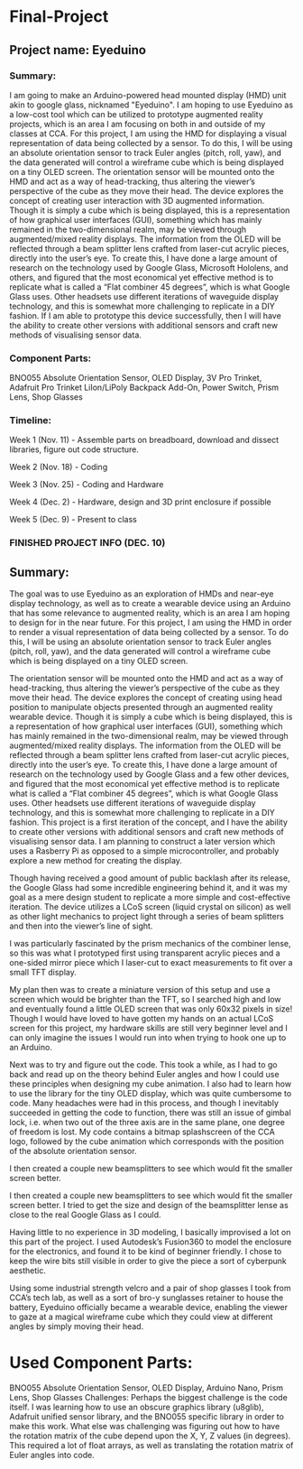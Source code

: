 # Final-Project

## Project name: Eyeduino

### Summary: 

I am going to make an Arduino-powered head mounted display (HMD) unit akin to google glass, nicknamed "Eyeduino". I am hoping to use Eyeduino as a low-cost tool which can be utilized to prototype augmented reality projects, which is an area I am focusing on both in and outside of my classes at CCA. For this project, I am using the HMD for displaying a visual representation of data being collected by a sensor. To do this, I will be using an absolute orientation sensor to track Euler angles (pitch, roll, yaw), and the data generated will control a wireframe cube which is being displayed on a tiny OLED screen. The orientation sensor will be mounted onto the HMD and act as a way of head-tracking, thus altering the viewer’s perspective of the cube as they move their head. The device explores the concept of creating user interaction with 3D augmented information. Though it is simply a cube which is being displayed, this is a representation of how graphical user interfaces (GUI), something which has mainly remained in the two-dimensional realm, may be viewed through augmented/mixed reality displays. The information from the OLED will be reflected through a beam splitter lens crafted from laser-cut acrylic pieces, directly into the user’s eye. To create this, I have done a large amount of research on the technology used by Google Glass, Microsoft Hololens, and others, and figured that the most economical yet effective method is to replicate what is called a “Flat combiner 45 degrees”, which is what Google Glass uses. Other headsets use different iterations of waveguide display technology, and this is somewhat more challenging to replicate in a DIY fashion. If I am able to prototype this device successfully, then I will have the ability to create other versions with additional sensors and craft new methods of visualising sensor data. 

### Component Parts: 

BNO055 Absolute Orientation Sensor, OLED Display, 3V Pro Trinket, Adafruit Pro Trinket LiIon/LiPoly Backpack Add-On, Power Switch, Prism Lens, Shop Glasses


### Timeline:

 Week 1 (Nov. 11) - Assemble parts on breadboard, download and dissect libraries, figure out code structure. 
 
 Week 2 (Nov. 18) - Coding
 
 Week 3 (Nov. 25) - Coding and Hardware
 
 Week 4 (Dec. 2) - Hardware, design and 3D print enclosure if possible
 
 Week 5 (Dec. 9) - Present to class
 
 
 ### FINISHED PROJECT INFO (DEC. 10) 
 ## Summary:

The goal was to use Eyeduino as an exploration of HMDs and near-eye display technology, as well as to create a wearable device using an Arduino that has some relevance to augmented reality, which is an area I am hoping to design for in the near future. For this project, I am using the HMD in order to render a visual representation of data being collected by a sensor. To do this, I will be using an absolute orientation sensor to track Euler angles (pitch, roll, yaw), and the data generated will control a wireframe cube which is being displayed on a tiny OLED screen.

 The orientation sensor will be mounted onto the HMD and act as a way of head-tracking, thus altering the viewer’s perspective of the cube as they move their head. The device explores the concept of creating using head position to manipulate objects presented through an augmented reality wearable device. Though it is simply a cube which is being displayed, this is a representation of how graphical user interfaces (GUI), something which has mainly remained in the two-dimensional realm, may be viewed through augmented/mixed reality displays. The information from the OLED will be reflected through a beam splitter lens crafted from laser-cut acrylic pieces, directly into the user’s eye. 
To create this, I have done a large amount of research on the technology used by Google Glass and a few other devices, and figured that the most economical yet effective method is to replicate what is called a “Flat combiner 45 degrees”, which is what Google Glass uses. Other headsets use different iterations of waveguide display technology, and this is somewhat more challenging to replicate in a DIY fashion. This project is a first iteration of the concept, and I have the ability to create other versions with additional sensors and craft new methods of visualising sensor data. I am planning to construct a later version which uses a Rasberry Pi as opposed to a simple microcontroller, and probably explore a new method for creating the display.

Though having received a good amount of public backlash after its release, the Google Glass had some incredible engineering behind it, and it was my goal as a mere design student to replicate a more simple and cost-effective iteration. The device utilizes a LCoS screen (liquid crystal on silicon) as well as other light mechanics to project light through a series of beam splitters and then into the viewer’s line of sight.

 I was particularly fascinated by the prism mechanics of the combiner lense, so this was what I prototyped first using transparent acrylic pieces and a one-sided mirror piece which I laser-cut to exact measurements to fit over a small TFT display. 
 
My plan then was to create a miniature version of this setup and use a screen which would be brighter than the TFT, so I searched high and low and eventually found a little OLED screen that was only 60x32 pixels in size! Though I would have loved to have gotten my hands on an actual LCoS screen for this project, my hardware skills are still very beginner level and I can only imagine the issues I would run into when trying to hook one up to an Arduino. 

Next was to try and figure out the code. This took a while, as I had to go back and read up on the theory behind Euler angles and how I could use these principles when designing my cube animation. I also had to learn how to use the library for the tiny OLED display, which was quite cumbersome to code. Many headaches were had in this process, and though I inevitably succeeded in getting the code to function, there was still an issue of gimbal lock, i.e. when two out of the three axis are in the same plane, one degree of freedom is lost. My code contains a bitmap splashscreen of the CCA logo, followed by the cube animation which corresponds with the position of the absolute orientation sensor.


I then created a couple new beamsplitters to see which would fit the smaller screen better. 

I then created a couple new beamsplitters to see which would fit the smaller screen better. I tried to get the size and design of the beamsplitter lense as close to the real Google Glass as I could. 

 Having little to no experience in 3D modeling, I basically improvised a lot on this part of the project. I used Autodesk’s Fusion360 to model the enclosure for the electronics, and found it to be kind of beginner friendly. I chose to keep the wire bits still visible in order to give the piece a sort of cyberpunk aesthetic. 


Using some industrial strength velcro and a pair of shop glasses I took from CCA’s tech lab, as well as a sort of bro-y sunglasses retainer to house the battery, Eyeduino officially became a wearable device, enabling the viewer to gaze at a magical wireframe cube which they could view at different angles by simply moving their head. 





# Used Component Parts:
BNO055 Absolute Orientation Sensor, OLED Display, Arduino Nano, Prism Lens, Shop Glasses
Challenges:
Perhaps the biggest challenge is the code itself. I was learning how to use an obscure graphics library (u8glib), Adafruit unified sensor library, and the BNO055 specific library in order to make this work. What else was challenging was figuring out how to have the rotation matrix of the cube depend upon the X, Y, Z values (in degrees). This required a lot of float arrays, as well as translating the rotation matrix of Euler angles into code. 
 
 
